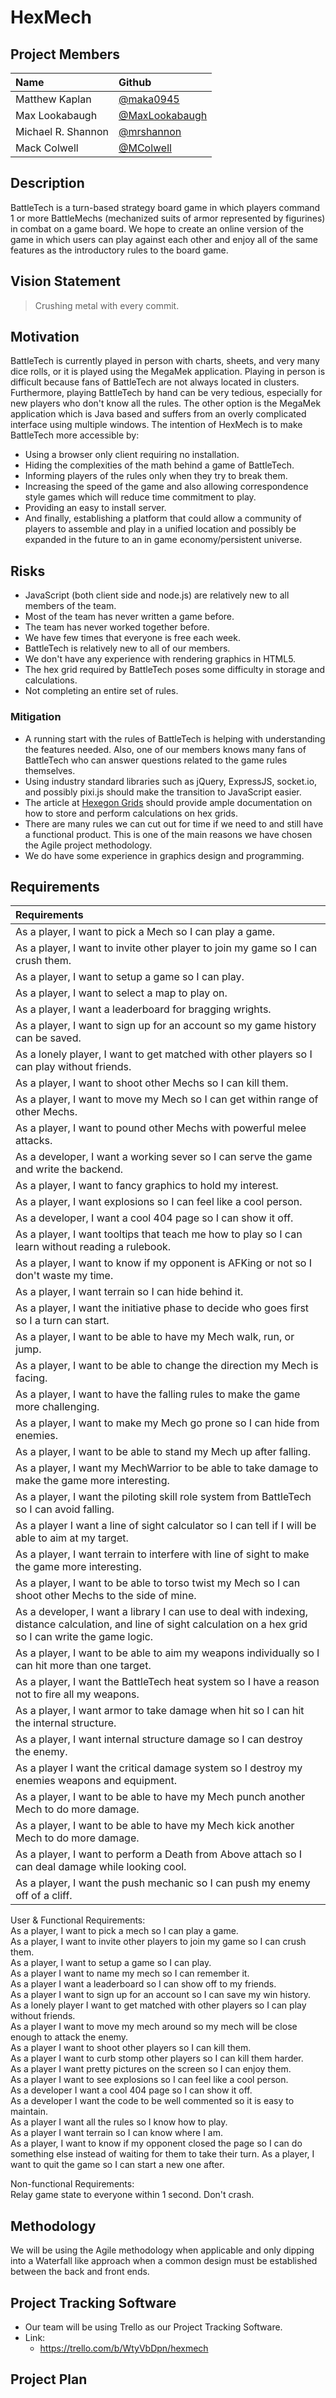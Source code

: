 # HexMech

## Project Members

| Name               | Github                                             |
|:------------------ |:-------------------------------------------------- |
| Matthew Kaplan     | [@maka0945](https://github.com/maka0945)           |
| Max Lookabaugh     | [@MaxLookabaugh](https://github.com/MaxLookabaugh) |
| Michael R. Shannon | [@mrshannon](https://github.com/mrshannon)         |
| Mack Colwell       | [@MColwell](https://github.com/MColwell)           |


## Description
BattleTech is a turn-based strategy board game in which players command 1 or
more BattleMechs (mechanized suits of armor represented by figurines) in
combat on a game board.  We hope to create an online version of the game in
which users can play against each other and enjoy all of the same features as
the introductory rules to the board game.


## Vision Statement

> Crushing metal with every commit.


## Motivation
BattleTech is currently played in person with charts, sheets, and very many
dice rolls, or it is played using the MegaMek application.  Playing in person
is difficult because fans of BattleTech are not always located in clusters.
Furthermore, playing BattleTech by hand can be very tedious, especially for
new players who don't know all the rules.  The other option is the MegaMek
application which is Java based and suffers from an overly complicated
interface using multiple windows.  The intention of HexMech is to make
BattleTech more accessible by:
* Using a browser only client requiring no installation.
* Hiding the complexities of the math behind a game of BattleTech.
* Informing players of the rules only when they try to break them.
* Increasing the speed of the game and also allowing correspondence style games
  which will reduce time commitment to play.
* Providing an easy to install server.
* And finally, establishing a platform that could allow a community of players
  to assemble and play in a unified location and possibly be expanded in the
  future to an in game economy/persistent universe.


## Risks
* JavaScript (both client side and node.js) are relatively new to all members
  of the team.
* Most of the team has never written a game before.
* The team has never worked together before.
* We have few times that everyone is free each week.
* BattleTech is relatively new to all of our members.
* We don't have any experience with rendering graphics in HTML5.
* The hex grid required by BattleTech poses some difficulty in storage and
  calculations.
* Not completing an entire set of rules.

### Mitigation
* A running start with the rules of BattleTech is helping with understanding
  the features needed.  Also, one of our members knows many fans of BattleTech
  who can answer questions related to the game rules themselves.
* Using industry standard libraries such as jQuery, ExpressJS, socket.io, and
  possibly pixi.js should make the transition to JavaScript easier.
* The article at [Hexegon Grids](http://www.redblobgames.com/grids/hexagons)
  should provide ample documentation on how to store and perform calculations on
  hex grids.
* There are many rules we can cut out for time if we need to and still have
  a functional product.  This is one of the main reasons we have chosen the
  Agile project methodology.
* We do have some experience in graphics design and programming.


## Requirements

| Requirements |
|:------------ |
| As a player, I want to pick a Mech so I can play a game. |
| As a player, I want to invite other player to join my game so I can crush them. |
| As a player, I want to setup a game so I can play. |
| As a player, I want to select a map to play on. |
| As a player, I want a leaderboard for bragging wrights. |
| As a player, I want to sign up for an account so my game history can be saved. |
| As a lonely player, I want to get matched with other players so I can play without friends. |
| As a player, I want to shoot other Mechs so I can kill them. |
| As a player, I want to move my Mech so I can get within range of other Mechs. |
| As a player, I want to pound other Mechs with powerful melee attacks. |
| As a developer, I want a working sever so I can serve the game and write the backend. |
| As a player, I want to fancy graphics to hold my interest. |
| As a player, I want explosions so I can feel like a cool person. |
| As a developer, I want a cool 404 page so I can show it off. |
| As a player, I want tooltips that teach me how to play so I can learn without reading a rulebook. |
| As a player, I want to know if my opponent is AFKing or not so I don't waste my time. |
| As a player, I want terrain so I can hide behind it. |
| As a player, I want the initiative phase to decide who goes first so I a turn can start. |
| As a player, I want to be able to have my Mech walk, run, or jump. |
| As a player, I want to be able to change the direction my Mech is facing. |
| As a player, I want to have the falling rules to make the game more challenging. |
| As a player, I want to make my Mech go prone so I can hide from enemies. |
| As a player, I want to be able to stand my Mech up after falling. |
| As a player, I want my MechWarrior to be able to take damage to make the game more interesting. |
| As a player, I want the piloting skill role system from BattleTech so I can avoid falling. |
| As a player I want a line of sight calculator so I can tell if I will be able to aim at my target. |
| As a player, I want terrain to interfere with line of sight to make the game more interesting. |
| As a player, I want to be able to torso twist my Mech so I can shoot other Mechs to the side of mine. |
| As a developer, I want a library I can use to deal with indexing, distance calculation, and line of sight calculation on a hex grid so I can write the game logic. |
| As a player, I want to be able to aim my weapons individually so I can hit more than one target. |
| As a player, I want the BattleTech heat system so I have a reason not to fire all my weapons. |
| As a player, I want armor to take damage when hit so I can hit the internal structure. |
| As a player, I want internal structure damage so I can destroy the enemy. |
| As a player I want the critical damage system so I destroy my enemies weapons and equipment. |
| As a player, I want to be able to have my Mech punch another Mech to do more damage. |
| As a player, I want to be able to have my Mech kick another Mech to do more damage. |
| As a player, I want to perform a Death from Above attach so I can deal damage while looking cool. |
| As a player, I want the push mechanic so I can push my enemy off of a cliff. |




User & Functional Requirements:  
As a player, I want to pick a mech so I can play a game.  
As a player, I want to invite other players to join my game so I can crush them.  
As a player, I want to setup a game so I can play.  
As a player I want to name my mech so I can remember it.  
As a player I want a leaderboard so I can show off to my friends.  
As a player I want to sign up for an account so I can save my win history.  
As a lonely player I want to get matched with other players so I can play without friends.  
As a player I want to move my mech around so my mech will be close enough to attack the enemy.  
As a player I want to shoot other players so I can kill them.  
As a player I want to curb stomp other players so I can kill them harder.  
As a player I want pretty pictures on the screen so I can enjoy them.  
As a player I want to see explosions so I can feel like a cool person.  
As a developer I want a cool 404 page so I can show it off.  
As a developer I want the code to be well commented so it is easy to maintain.  
As a player I want all the rules so I know how to play.  
As a player I want terrain so I can know where I am.  
As a player, I want to know if my opponent closed the page so I can do something else instead of waiting for them to take their turn.
As a player, I want to quit the game so I can start a new one after.

Non-functional Requirements:  
Relay game state to everyone within 1 second.
Don't crash.


## Methodology

We will be using the Agile methodology when applicable and only dipping into
a Waterfall like approach when a common design must be established between the
back and front ends.


## Project Tracking Software
* Our team will be using Trello as our Project Tracking Software.
* Link:
  * https://trello.com/b/WtyVbDpn/hexmech

## Project Plan

